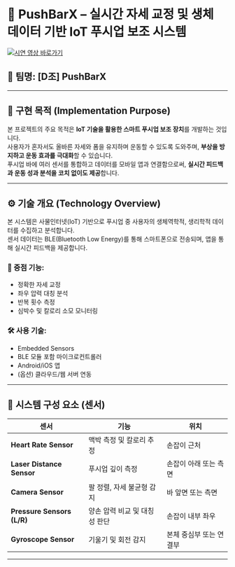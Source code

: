 # 💪 PushBarX – 실시간 자세 교정 및 생체 데이터 기반 IoT 푸시업 보조 시스템

[![시연 영상 바로가기](https://img.shields.io/badge/YouTube-Demo-red?logo=youtube)](https://youtu.be/yhWr8rOICiI)

## 👥 팀명: [D조] PushBarX  

---

## 📘 구현 목적 (Implementation Purpose)

본 프로젝트의 주요 목적은 **IoT 기술을 활용한 스마트 푸시업 보조 장치**를 개발하는 것입니다.  
사용자가 혼자서도 올바른 자세와 폼을 유지하며 운동할 수 있도록 도와주며, **부상을 방지하고 운동 효과를 극대화**할 수 있습니다.  
푸시업 바에 여러 센서를 통합하고 데이터를 모바일 앱과 연결함으로써, **실시간 피드백과 운동 성과 분석을 코치 없이도 제공**합니다.

---

## ⚙️ 기술 개요 (Technology Overview)

본 시스템은 사물인터넷(IoT) 기반으로 푸시업 중 사용자의 생체역학적, 생리학적 데이터를 수집하고 분석합니다.  
센서 데이터는 BLE(Bluetooth Low Energy)를 통해 스마트폰으로 전송되며, 앱을 통해 실시간 피드백을 제공합니다.

### 📌 중점 기능:
- 정확한 자세 교정  
- 좌우 압력 대칭 분석  
- 반복 횟수 측정  
- 심박수 및 칼로리 소모 모니터링  

### 🛠️ 사용 기술:
- Embedded Sensors  
- BLE 모듈 포함 마이크로컨트롤러  
- Android/iOS 앱  
- (옵션) 클라우드/웹 서버 연동

---

## 🔩 시스템 구성 요소 (센서)

| 센서 | 기능 | 위치 |
|------|------|------|
| **Heart Rate Sensor** | 맥박 측정 및 칼로리 추정 | 손잡이 근처 |
| **Laser Distance Sensor** | 푸시업 깊이 측정 | 손잡이 아래 또는 측면 |
| **Camera Sensor** | 팔 정렬, 자세 불균형 감지 | 바 앞면 또는 측면 |
| **Pressure Sensors (L/R)** | 양손 압력 비교 및 대칭성 판단 | 손잡이 내부 좌우 |
| **Gyroscope Sensor** | 기울기 및 회전 감지 | 본체 중심부 또는 연결부 |

---

